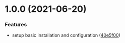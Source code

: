 # 1.0.0 (2021-06-20)


### Features

* setup basic installation and configuration ([40e5f00](https://github.com/DreamyProtect/ansible_role_minecraft/commit/40e5f008fcc9dbf5db0ec1e8164c26da744a0ddb))
